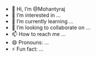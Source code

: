 - 👋 Hi, I’m @Mohantyraj
- 👀 I’m interested in ...
- 🌱 I’m currently learning ...
- 💞️ I’m looking to collaborate on ...
- 📫 How to reach me ...
- 😄 Pronouns: ...
- ⚡ Fun fact: ...

<!---
Mohantyraj/Mohantyraj is a ✨ special ✨ repository because its `README.md` (this file) appears on your GitHub profile.
You can click the Preview link to take a look at your changes.
--->
